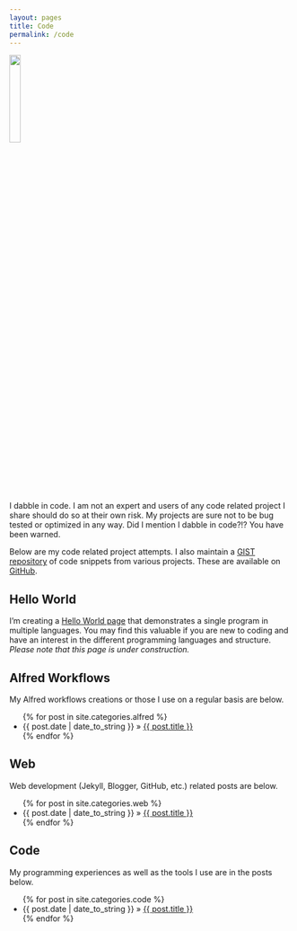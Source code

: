```yaml
---
layout: pages
title: Code
permalink: /code
---
```


<img class="category" src="/images/design/code.svg" width="20%" />

I dabble in code. I am not an expert and users of any code related project I share should do so at their own risk. My projects are sure not to be bug tested or optimized in any way. Did I mention I dabble in code?!? You have been warned.

Below are my code related project attempts. I also maintain a [GIST repository](https://gist.github.com/stevencombs/) of code snippets from various projects. These are available on [GitHub](https://github.com/stevencombs/).

## Hello World

I’m creating a [Hello World page](http://www.stevencombs.com/hello-world/) that demonstrates a single program in multiple languages. You may find this valuable if you are new to coding and have an interest in the different programming languages and structure. *Please note that this page is under construction.*

## Alfred Workflows
My Alfred workflows creations or those I use on a regular basis are below.

<ul id="blog-posts" class="posts">
{% for post in site.categories.alfred %}
    <li><span>{{ post.date | date_to_string }} &raquo; </span><a href="{{ post.url }}">{{ post.title }}</a></li>
{% endfor %}
</ul>

## Web
Web development (Jekyll, Blogger, GitHub, etc.) related posts are below.

<ul id="blog-posts" class="posts">
{% for post in site.categories.web %}
    <li><span>{{ post.date | date_to_string }} &raquo; </span><a href="{{ post.url }}">{{ post.title }}</a></li>
{% endfor %}
</ul>

## Code
My programming experiences as well as the tools I use are in the posts below.

<ul id="blog-posts" class="posts">
{% for post in site.categories.code %}
    <li><span>{{ post.date | date_to_string }} &raquo; </span><a href="{{ post.url }}">{{ post.title }}</a></li>
{% endfor %}
</ul>
